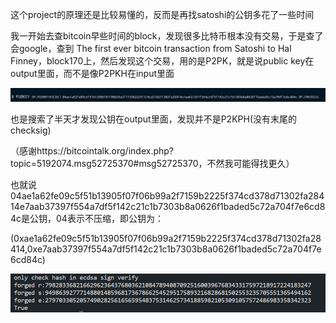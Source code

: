 这个project的原理还是比较易懂的，反而是再找satoshi的公钥多花了一些时间

我一开始去查bitcoin早些时间的block，发现很多比特币根本没有交易，于是查了会google，查到 The first ever bitcoin transaction from Satoshi to Hal Finney，block170上，然后发现这个交易，用的是P2PK，就是说public key在output里面，而不是像P2PKH在input里面

![](1.png)

也是搜索了半天才发现公钥在output里面，发现并不是P2KPH(没有末尾的checksig)

（感谢https://bitcointalk.org/index.php?topic=5192074.msg52725370#msg52725370，不然我可能得找更久）

也就说04ae1a62fe09c5f51b13905f07f06b99a2f7159b2225f374cd378d71302fa28414e7aab37397f554a7df5f142c21c1b7303b8a0626f1baded5c72a704f7e6cd84c是公钥，04表示不压缩，即公钥为：

(0xae1a62fe09c5f51b13905f07f06b99a2f7159b2225f374cd378d71302fa28414,0xe7aab37397f554a7df5f142c21c1b7303b8a0626f1baded5c72a704f7e6cd84c)

![](2.png)